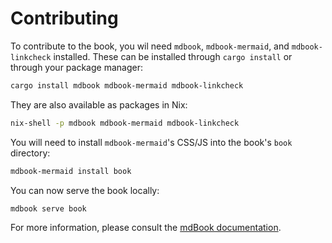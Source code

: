 # Contributing

To contribute to the book, you wil need `mdbook`, `mdbook-mermaid`, and `mdbook-linkcheck` installed.
These can be installed through `cargo install` or through your package manager:

```sh
cargo install mdbook mdbook-mermaid mdbook-linkcheck
```

They are also available as packages in Nix:

```sh
nix-shell -p mdbook mdbook-mermaid mdbook-linkcheck
```

You will need to install `mdbook-mermaid`'s CSS/JS into the book's `book` directory:

```sh
mdbook-mermaid install book
```

You can now serve the book locally:

```sh
mdbook serve book
```

For more information, please consult the [mdBook documentation](https://rust-lang.github.io/mdBook/).